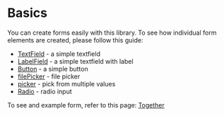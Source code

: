 # Basics
You can create forms easily with this library.
To see how individual form elements are created, please follow this guide: 

* [TextField](textfield.md) - a simple textfield
* [LabelField](labelfield.md) - a simple textfield with label
* [Button](button.md) - a simple button
* [filePicker](filepicker.md) - file picker
* [picker](picker.md) - pick from multiple values
* [Radio](radio.md) - radio input

To see and example form, refer to this page: [Together](together.md)

